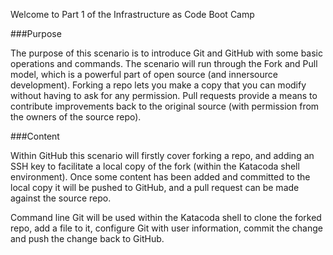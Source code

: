 Welcome to Part 1 of the Infrastructure as Code Boot Camp

###Purpose

The purpose of this scenario is to introduce Git and GitHub with some basic operations and commands. The scenario will run through the Fork and Pull model, which is a powerful part of open source (and innersource development). Forking a repo lets you make a copy that you can modify without having to ask for any permission. Pull requests provide a means to contribute improvements back to the original source (with permission from the owners of the source repo).

###Content

Within GitHub this scenario will firstly cover forking a repo, and adding an SSH key to facilitate a local copy of the fork (within the Katacoda shell environment). Once some content has been added and committed to the local copy it will be pushed to GitHub, and a pull request can be made against the source repo.

Command line Git will be used within the Katacoda shell to clone the forked repo, add a file to it, configure Git with user information, commit the change and push the change back to GitHub.

